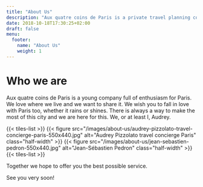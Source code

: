 ```yaml
---
title: "About Us"
description: "Aux quatre coins de Paris is a private travel planning company to design bespoke stays in Paris for his customers."
date: 2018-10-18T17:30:25+02:00
draft: false
menu:
  footer:
    name: "About Us"
    weight: 1
---
```


# Who we are

Aux quatre coins de Paris is a young company full of enthusiasm for Paris. We love where we live and we want to share it. We wish you to fall in love with Paris too, whether it rains or shines. There is always a way to make the most of this city and we are here for this. We, or at least I, Audrey.

{{< tiles-list >}}
  {{< figure src="/images/about-us/audrey-pizzolato-travel-concierge-paris-550x440.jpg" alt="Audrey Pizzolato travel concierge Paris" class="half-width" >}}
  {{< figure src="/images/about-us/jean-sebastien-pedron-550x440.jpg" alt="Jean-Sébastien Pedron" class="half-width" >}}
{{< tiles-list >}}

Together we hope to offer you the best possible service.

See you very soon!

